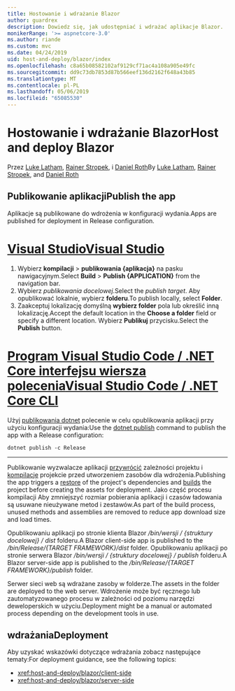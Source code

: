 ```yaml
---
title: Hostowanie i wdrażanie Blazor
author: guardrex
description: Dowiedz się, jak udostępniać i wdrażać aplikacje Blazor.
monikerRange: '>= aspnetcore-3.0'
ms.author: riande
ms.custom: mvc
ms.date: 04/24/2019
uid: host-and-deploy/blazor/index
ms.openlocfilehash: c8a65b08582102af9129cf71ac4a108a905e49fc
ms.sourcegitcommit: dd9c73db7853d87b566eef136d2162f648a43b85
ms.translationtype: MT
ms.contentlocale: pl-PL
ms.lasthandoff: 05/06/2019
ms.locfileid: "65085530"
---
```

# <a name="host-and-deploy-blazor"></a><span data-ttu-id="1826b-103">Hostowanie i wdrażanie Blazor</span><span class="sxs-lookup"><span data-stu-id="1826b-103">Host and deploy Blazor</span></span>

<span data-ttu-id="1826b-104">Przez [Luke Latham](https://github.com/guardrex), [Rainer Stropek](https://www.timecockpit.com), i [Daniel Roth](https://github.com/danroth27)</span><span class="sxs-lookup"><span data-stu-id="1826b-104">By [Luke Latham](https://github.com/guardrex), [Rainer Stropek](https://www.timecockpit.com), and [Daniel Roth](https://github.com/danroth27)</span></span>

## <a name="publish-the-app"></a><span data-ttu-id="1826b-105">Publikowanie aplikacji</span><span class="sxs-lookup"><span data-stu-id="1826b-105">Publish the app</span></span>

<span data-ttu-id="1826b-106">Aplikacje są publikowane do wdrożenia w konfiguracji wydania.</span><span class="sxs-lookup"><span data-stu-id="1826b-106">Apps are published for deployment in Release configuration.</span></span>

# <a name="visual-studiotabvisual-studio"></a>[<span data-ttu-id="1826b-107">Visual Studio</span><span class="sxs-lookup"><span data-stu-id="1826b-107">Visual Studio</span></span>](#tab/visual-studio)

1. <span data-ttu-id="1826b-108">Wybierz **kompilacji** > **publikowania {aplikacja}** na pasku nawigacyjnym.</span><span class="sxs-lookup"><span data-stu-id="1826b-108">Select **Build** > **Publish {APPLICATION}** from the navigation bar.</span></span>
1. <span data-ttu-id="1826b-109">Wybierz *publikowania docelowej*.</span><span class="sxs-lookup"><span data-stu-id="1826b-109">Select the *publish target*.</span></span> <span data-ttu-id="1826b-110">Aby opublikować lokalnie, wybierz **folderu**.</span><span class="sxs-lookup"><span data-stu-id="1826b-110">To publish locally, select **Folder**.</span></span>
1. <span data-ttu-id="1826b-111">Zaakceptuj lokalizację domyślną **wybierz folder** pola lub określić inną lokalizację.</span><span class="sxs-lookup"><span data-stu-id="1826b-111">Accept the default location in the **Choose a folder** field or specify a different location.</span></span> <span data-ttu-id="1826b-112">Wybierz **Publikuj** przycisku.</span><span class="sxs-lookup"><span data-stu-id="1826b-112">Select the **Publish** button.</span></span>


# <a name="visual-studio-code--net-core-clitabvisual-studio-codenetcore-cli"></a>[<span data-ttu-id="1826b-113">Program Visual Studio Code / .NET Core interfejsu wiersza polecenia</span><span class="sxs-lookup"><span data-stu-id="1826b-113">Visual Studio Code / .NET Core CLI</span></span>](#tab/visual-studio-code+netcore-cli)

<span data-ttu-id="1826b-114">Użyj [publikowania dotnet](/dotnet/core/tools/dotnet-publish) polecenie w celu opublikowania aplikacji przy użyciu konfiguracji wydania:</span><span class="sxs-lookup"><span data-stu-id="1826b-114">Use the [dotnet publish](/dotnet/core/tools/dotnet-publish) command to publish the app with a Release configuration:</span></span>

```console
dotnet publish -c Release
```

---

<span data-ttu-id="1826b-115">Publikowanie wyzwalacze aplikacji [przywrócić](/dotnet/core/tools/dotnet-restore) zależności projektu i [kompilacje](/dotnet/core/tools/dotnet-build) projekcie przed utworzeniem zasobów dla wdrożenia.</span><span class="sxs-lookup"><span data-stu-id="1826b-115">Publishing the app triggers a [restore](/dotnet/core/tools/dotnet-restore) of the project's dependencies and [builds](/dotnet/core/tools/dotnet-build) the project before creating the assets for deployment.</span></span> <span data-ttu-id="1826b-116">Jako część procesu kompilacji Aby zmniejszyć rozmiar pobierania aplikacji i czasów ładowania są usuwane nieużywane metod i zestawów.</span><span class="sxs-lookup"><span data-stu-id="1826b-116">As part of the build process, unused methods and assemblies are removed to reduce app download size and load times.</span></span>

<span data-ttu-id="1826b-117">Opublikowaniu aplikacji po stronie klienta Blazor */bin/wersji / {struktury docelowej} / dist* folderu.</span><span class="sxs-lookup"><span data-stu-id="1826b-117">A Blazor client-side app is published to the */bin/Release/{TARGET FRAMEWORK}/dist* folder.</span></span> <span data-ttu-id="1826b-118">Opublikowaniu aplikacji po stronie serwera Blazor */bin/wersji / {struktury docelowej} / publish* folderu.</span><span class="sxs-lookup"><span data-stu-id="1826b-118">A Blazor server-side app is published to the */bin/Release/{TARGET FRAMEWORK}/publish* folder.</span></span>

<span data-ttu-id="1826b-119">Serwer sieci web są wdrażane zasoby w folderze.</span><span class="sxs-lookup"><span data-stu-id="1826b-119">The assets in the folder are deployed to the web server.</span></span> <span data-ttu-id="1826b-120">Wdrożenie może być ręcznego lub zautomatyzowanego procesu w zależności od poziomu narzędzi deweloperskich w użyciu.</span><span class="sxs-lookup"><span data-stu-id="1826b-120">Deployment might be a manual or automated process depending on the development tools in use.</span></span>

## <a name="deployment"></a><span data-ttu-id="1826b-121">wdrażania</span><span class="sxs-lookup"><span data-stu-id="1826b-121">Deployment</span></span>

<span data-ttu-id="1826b-122">Aby uzyskać wskazówki dotyczące wdrażania zobacz następujące tematy:</span><span class="sxs-lookup"><span data-stu-id="1826b-122">For deployment guidance, see the following topics:</span></span>

* <xref:host-and-deploy/blazor/client-side>
* <xref:host-and-deploy/blazor/server-side>
